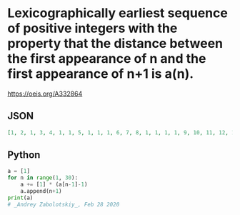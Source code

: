 # Lexicographically earliest sequence of positive integers with the property that the distance between the first appearance of n and the first appearance of n\+1 is a\(n\)\.
https://oeis.org/A332864
## JSON
```JSON
[1, 2, 1, 3, 4, 1, 1, 5, 1, 1, 1, 6, 7, 8, 1, 1, 1, 1, 9, 10, 11, 12, 1, 1, 1, 1, 1, 13, 1, 1, 1, 1, 1, 1, 14, 1, 1, 1, 1, 1, 1, 1, 15, 16, 17, 18, 19, 1, 1, 1, 1, 1, 1, 1, 1, 20, 1, 1, 1, 1, 1, 1, 1, 1, 1, 21, 1, 1, 1, 1, 1, 1, 1, 1, 1, 1, 22, 1, 1, 1, 1, 1, 1, 1, 1, 1, 1, 1, 23, 24, 25, 26, 27, 28]
```
## Python
```Python
a = [1]
for n in range(1, 30):
    a += [1] * (a[n-1]-1)
    a.append(n+1)
print(a)
# _Andrey Zabolotskiy_, Feb 28 2020
```
